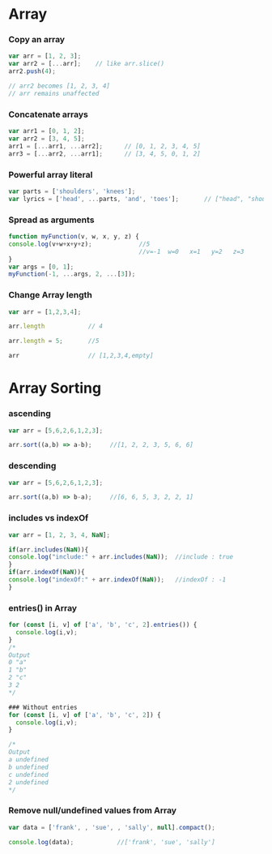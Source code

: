 # Array

### Copy an array

```javascript
var arr = [1, 2, 3];
var arr2 = [...arr];    // like arr.slice()
arr2.push(4); 

// arr2 becomes [1, 2, 3, 4]
// arr remains unaffected
```

### Concatenate arrays
```javascript
var arr1 = [0, 1, 2];
var arr2 = [3, 4, 5];
arr1 = [...arr1, ...arr2];      // [0, 1, 2, 3, 4, 5]
arr3 = [...arr2, ...arr1];      // [3, 4, 5, 0, 1, 2]
```

### Powerful array literal
```javascript
var parts = ['shoulders', 'knees']; 
var lyrics = ['head', ...parts, 'and', 'toes'];       // ["head", "shoulders", "knees", "and", "toes"]
```

### Spread as arguments
```javascript
function myFunction(v, w, x, y, z) { 
console.log(v+w+x+y+z);             //5
                                    //v=-1  w=0   x=1   y=2   z=3
}
var args = [0, 1];
myFunction(-1, ...args, 2, ...[3]);
```
### Change Array length 

```javascript
var arr = [1,2,3,4];

arr.length            // 4

arr.length = 5;       //5

arr                   // [1,2,3,4,empty]
```

# Array Sorting 

### ascending
```javascript
var arr = [5,6,2,6,1,2,3];

arr.sort((a,b) => a-b);     //[1, 2, 2, 3, 5, 6, 6]
```

### descending
```javascript
var arr = [5,6,2,6,1,2,3];

arr.sort((a,b) => b-a);     //[6, 6, 5, 3, 2, 2, 1]
```

### includes vs indexOf
```javascript
var arr = [1, 2, 3, 4, NaN];

if(arr.includes(NaN)){
console.log("include:" + arr.includes(NaN));  //include : true
}
if(arr.indexOf(NaN)){
console.log("indexOf:" + arr.indexOf(NaN));   //indexOf : -1
}
```

### entries() in Array
```javascript
for (const [i, v] of ['a', 'b', 'c', 2].entries()) {
  console.log(i,v);
}
/*
Output
0 "a"
1 "b"
2 "c"
3 2
*/

### Without entries
for (const [i, v] of ['a', 'b', 'c', 2]) {
  console.log(i,v);
}

/*
Output
a undefined
b undefined
c undefined
2 undefined
*/

```

### Remove null/undefined values from Array
```javascript
var data = ['frank', , 'sue', , 'sally', null].compact();

console.log(data);            //['frank', 'sue', 'sally']

```
